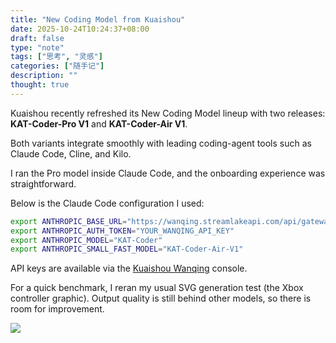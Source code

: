```yaml
---
title: "New Coding Model from Kuaishou"
date: 2025-10-24T10:24:37+08:00
draft: false
type: "note"
tags: ["思考", "灵感"]
categories: ["随手记"]
description: ""
thought: true
---
```


Kuaishou recently refreshed its New Coding Model lineup with two releases: **KAT-Coder-Pro V1** and **KAT-Coder-Air V1**.

Both variants integrate smoothly with leading coding-agent tools such as Claude Code, Cline, and Kilo.

I ran the Pro model inside Claude Code, and the onboarding experience was straightforward.

Below is the Claude Code configuration I used:

```bash
export ANTHROPIC_BASE_URL="https://wanqing.streamlakeapi.com/api/gateway/v1/endpoints/ep-xxx-xxx/claude-code-proxy"
export ANTHROPIC_AUTH_TOKEN="YOUR_WANQING_API_KEY"
export ANTHROPIC_MODEL="KAT-Coder"
export ANTHROPIC_SMALL_FAST_MODEL="KAT-Coder-Air-V1"
```

API keys are available via the [Kuaishou Wanqing](https://www.streamlake.com) console.

For a quick benchmark, I reran my usual SVG generation test (the Xbox controller graphic). Output quality is still behind other models, so there is room for improvement.

![](https://image-1325800846.cos.ap-nanjing.myqcloud.com/ScreenShot_2025-10-24_111215_221.png)
